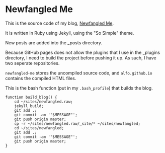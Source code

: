 # Newfangled Me

This is the source code of my blog, [Newfangled Me](http://newfangled.me).

It is written in Ruby using Jekyll, using the "So Simple" theme.

New posts are added into the _posts directory.

Because GitHub pages does not allow the plugins that I use in the _plugins directory, I need to build the project before pushing it up. As such, I have two seperate repositories.

`newfangled-me` stores the uncompiled source code, and `alfo.github.io` contains the compiled HTML files.

This is the bash function (put in my `.bash_profile`) that builds the blog.

    function build_blog() {
        cd ~/sites/newfangled.raw;
        jekyll build;
        git add .;
        git commit -am '"$MESSAGE"';
        git push origin master;
        cp -r ~/sites/newfangled.raw/_site/* ~/sites/newfangled;
        cd ~/sites/newfangled;
        git add .;
        git commit -am '"$MESSAGE"';
        git push origin master;
    }